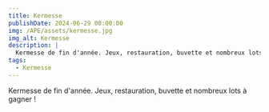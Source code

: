 ```yaml
---
title: Kermesse
publishDate: 2024-06-29 00:00:00
img: /APE/assets/kermesse.jpg
img_alt: Kermesse
description: |
  Kermesse de fin d'année. Jeux, restauration, buvette et nombreux lots à gagner !
tags:
  - Kermesse
---
```

<p>
  Kermesse de fin d'année. Jeux, restauration, buvette et nombreux lots à gagner !
</p>